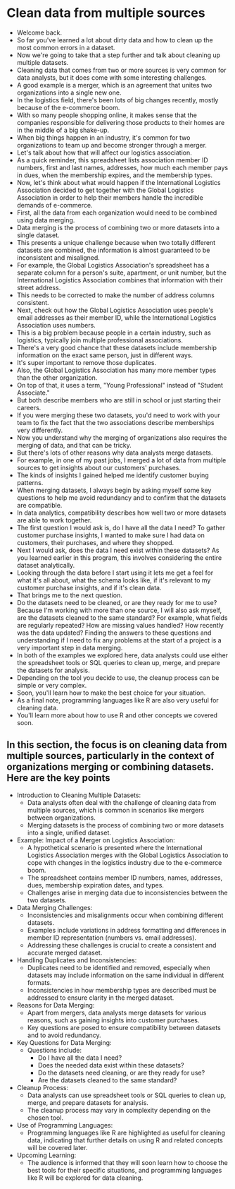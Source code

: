 # Clean data from multiple sources

- Welcome back.
- So far you've learned a lot about dirty data and how to clean up the most common errors in a dataset.
- Now we're going to take that a step further and talk about cleaning up multiple datasets.
- Cleaning data that comes from two or more sources is very common for data analysts, but it does come with some interesting challenges.
- A good example is a merger, which is an agreement that unites two organizations into a single new one.
- In the logistics field, there's been lots of big changes recently, mostly because of the e-commerce boom.
- With so many people shopping online, it makes sense that the companies responsible for delivering those products to their homes are in the middle of a big shake-up.
- When big things happen in an industry, it's common for two organizations to team up and become stronger through a merger.
- Let's talk about how that will affect our logistics association.
- As a quick reminder, this spreadsheet lists association member ID numbers, first and last names, addresses, how much each member pays in dues, when the membership expires, and the membership types.
- Now, let's think about what would happen if the International Logistics Association decided to get together with the Global Logistics Association in order to help their members handle the incredible demands of e-commerce.
- First, all the data from each organization would need to be combined using data merging.
- Data merging is the process of combining two or more datasets into a single dataset.
- This presents a unique challenge because when two totally different datasets are combined, the information is almost guaranteed to be inconsistent and misaligned.
- For example, the Global Logistics Association's spreadsheet has a separate column for a person's suite, apartment, or unit number, but the International Logistics Association combines that information with their street address.
- This needs to be corrected to make the number of address columns consistent.
- Next, check out how the Global Logistics Association uses people's email addresses as their member ID, while the International Logistics Association uses numbers.
- This is a big problem because people in a certain industry, such as logistics, typically join multiple professional associations.
- There's a very good chance that these datasets include membership information on the exact same person, just in different ways.
- It's super important to remove those duplicates.
- Also, the Global Logistics Association has many more member types than the other organization.
- On top of that, it uses a term, "Young Professional" instead of "Student Associate."
- But both describe members who are still in school or just starting their careers.
- If you were merging these two datasets, you'd need to work with your team to fix the fact that the two associations describe memberships very differently.
- Now you understand why the merging of organizations also requires the merging of data, and that can be tricky.
- But there's lots of other reasons why data analysts merge datasets.
- For example, in one of my past jobs, I merged a lot of data from multiple sources to get insights about our customers' purchases.
- The kinds of insights I gained helped me identify customer buying patterns.
- When merging datasets, I always begin by asking myself some key questions to help me avoid redundancy and to confirm that the datasets are compatible.
- In data analytics, compatibility describes how well two or more datasets are able to work together.
- The first question I would ask is, do I have all the data I need? To gather customer purchase insights, I wanted to make sure I had data on customers, their purchases, and where they shopped.
- Next I would ask, does the data I need exist within these datasets? As you learned earlier in this program, this involves considering the entire dataset analytically.
- Looking through the data before I start using it lets me get a feel for what it's all about, what the schema looks like, if it's relevant to my customer purchase insights, and if it's clean data.
- That brings me to the next question.
- Do the datasets need to be cleaned, or are they ready for me to use? Because I'm working with more than one source, I will also ask myself, are the datasets cleaned to the same standard? For example, what fields are regularly repeated? How are missing values handled? How recently was the data updated? Finding the answers to these questions and understanding if I need to fix any problems at the start of a project is a very important step in data merging.
- In both of the examples we explored here, data analysts could use either the spreadsheet tools or SQL queries to clean up, merge, and prepare the datasets for analysis.
- Depending on the tool you decide to use, the cleanup process can be simple or very complex.
- Soon, you'll learn how to make the best choice for your situation.
- As a final note, programming languages like R are also very useful for cleaning data.
- You'll learn more about how to use R and other concepts we covered soon.

## In this section, the focus is on cleaning data from multiple sources, particularly in the context of organizations merging or combining datasets. Here are the key points

- Introduction to Cleaning Multiple Datasets:
  - Data analysts often deal with the challenge of cleaning data from multiple sources, which is common in scenarios like mergers between organizations.
  - Merging datasets is the process of combining two or more datasets into a single, unified dataset.
- Example: Impact of a Merger on Logistics Association:
  - A hypothetical scenario is presented where the International Logistics Association merges with the Global Logistics Association to cope with changes in the logistics industry due to the e-commerce boom.
  - The spreadsheet contains member ID numbers, names, addresses, dues, membership expiration dates, and types.
  - Challenges arise in merging data due to inconsistencies between the two datasets.
- Data Merging Challenges:
  - Inconsistencies and misalignments occur when combining different datasets.
  - Examples include variations in address formatting and differences in member ID representation (numbers vs. email addresses).
  - Addressing these challenges is crucial to create a consistent and accurate merged dataset.
- Handling Duplicates and Inconsistencies:
  - Duplicates need to be identified and removed, especially when datasets may include information on the same individual in different formats.
  - Inconsistencies in how membership types are described must be addressed to ensure clarity in the merged dataset.
- Reasons for Data Merging:
  - Apart from mergers, data analysts merge datasets for various reasons, such as gaining insights into customer purchases.
  - Key questions are posed to ensure compatibility between datasets and to avoid redundancy.
- Key Questions for Data Merging:
  - Questions include:
    - Do I have all the data I need?
    - Does the needed data exist within these datasets?
    - Do the datasets need cleaning, or are they ready for use?
    - Are the datasets cleaned to the same standard?
- Cleanup Process:
  - Data analysts can use spreadsheet tools or SQL queries to clean up, merge, and prepare datasets for analysis.
  - The cleanup process may vary in complexity depending on the chosen tool.
- Use of Programming Languages:
  - Programming languages like R are highlighted as useful for cleaning data, indicating that further details on using R and related concepts will be covered later.
- Upcoming Learning:
  - The audience is informed that they will soon learn how to choose the best tools for their specific situations, and programming languages like R will be explored for data cleaning.